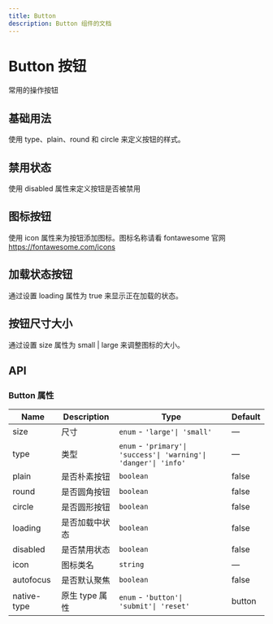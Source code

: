 ```yaml
---
title: Button
description: Button 组件的文档
---
```


# Button 按钮

常用的操作按钮

## 基础用法

使用 type、plain、round 和 circle 来定义按钮的样式。

<preview path="../demo/Button/basic.vue" ></preview>

## 禁用状态

使用 disabled 属性来定义按钮是否被禁用

<preview path="../demo/Button/disabled.vue" ></preview>

## 图标按钮

使用 icon 属性来为按钮添加图标。图标名称请看 fontawesome 官网 https://fontawesome.com/icons

<preview path="../demo/Button/iconButton.vue" ></preview>

## 加载状态按钮

通过设置 loading 属性为 true 来显示正在加载的状态。

<preview path="../demo/Button/loading.vue" ></preview>

## 按钮尺寸大小

通过设置 size 属性为 small | large 来调整图标的大小。

<preview path="../demo/Button/size.vue"></preview>

## API

### Button 属性

| Name        | Description    | Type                                                             | Default |
| ----------- | -------------- | ---------------------------------------------------------------- | ------- |
| size        | 尺寸           | `enum` - `'large'\| 'small'`                                     | —       |
| type        | 类型           | `enum` - `'primary'\| 'success'\| 'warning'\| 'danger'\| 'info'` | —       |
| plain       | 是否朴素按钮   | `boolean`                                                        | false   |
| round       | 是否圆角按钮   | `boolean`                                                        | false   |
| circle      | 是否圆形按钮   | `boolean`                                                        | false   |
| loading     | 是否加载中状态 | `boolean`                                                        | false   |
| disabled    | 是否禁用状态   | `boolean`                                                        | false   |
| icon        | 图标类名       | `string`                                                         | —       |
| autofocus   | 是否默认聚焦   | `boolean`                                                        | false   |
| native-type | 原生 type 属性 | `enum` - `'button'\| 'submit'\| 'reset'`                         | button  |
